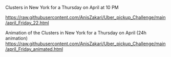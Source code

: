 Clusters in New York for a Thursday on April at 10 PM

https://raw.githubusercontent.com/AnisZakari/Uber_pickup_Challenge/main/april_Friday_22.html

Animation of the Clusters in New York for a Thursday on April (24h animation)
https://raw.githubusercontent.com/AnisZakari/Uber_pickup_Challenge/main/april_Friday_animated.html
